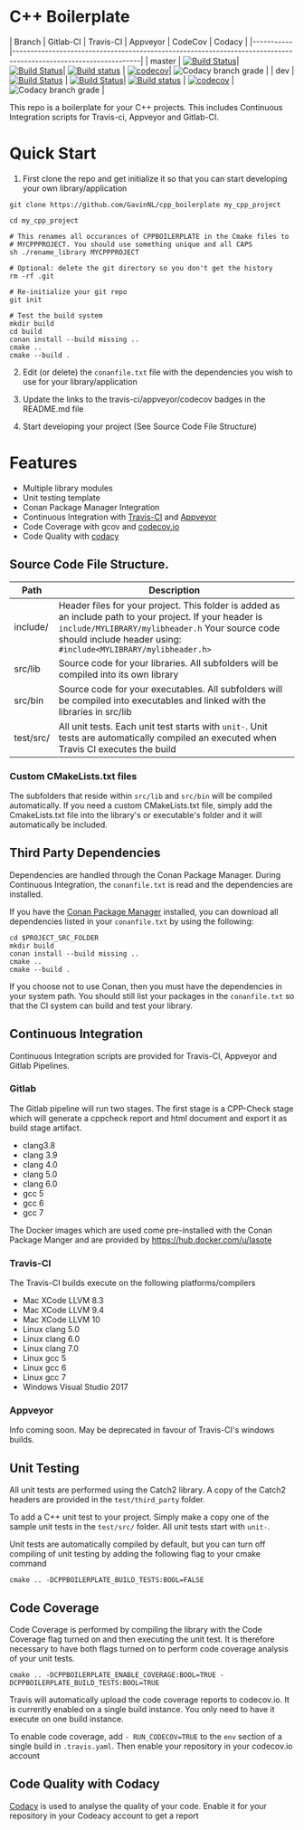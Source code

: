 # C++ Boilerplate

| Branch      | Gitlab-CI  | Travis-CI | Appveyor | CodeCov | Codacy |
|-----------|-----------------------------------------------------------------------------------------------------------------|
| master    | [![Build Status](https://gitlab.com/GavinNL/cpp_boilerplate/badges/master/build.svg)](https://gitlab.com/GavinNL/cpp_boilerplate/pipelines/)| [![Build Status](https://travis-ci.org/GavinNL/cpp_boilerplate.svg?branch=master)](https://travis-ci.org/GavinNL/cpp_boilerplate)| [![Build status](https://ci.appveyor.com/api/projects/status/0tsak73ak5c2mhbu/branch/master?svg=true)](https://ci.appveyor.com/project/GavinNL/cpp-boilerplate/branch/master) | [![codecov](https://codecov.io/gh/GavinNL/cpp_boilerplate/branch/master/graph/badge.svg)](https://codecov.io/gh/GavinNL/cpp_boilerplate)| ![Codacy branch grade](https://img.shields.io/codacy/grade/4fe50de6102e4d678bacdd292c949310/master.svg) |
| dev       | [![Build Status](https://gitlab.com/GavinNL/cpp_boilerplate/badges/dev/build.svg)](https://gitlab.com/GavinNL/cpp_boilerplate/pipelines/) | [![Build Status](https://travis-ci.org/GavinNL/cpp_boilerplate.svg?branch=dev)](https://travis-ci.org/GavinNL/cpp_boilerplate)| [![Build status](https://ci.appveyor.com/api/projects/status/0tsak73ak5c2mhbu/branch/dev?svg=true)](https://ci.appveyor.com/project/GavinNL/cpp-boilerplate/branch/dev) |  [![codecov](https://codecov.io/gh/GavinNL/cpp_boilerplate/branch/dev/graph/badge.svg)](https://codecov.io/gh/GavinNL/cpp_boilerplate) | ![Codacy branch grade](https://img.shields.io/codacy/grade/4fe50de6102e4d678bacdd292c949310/dev.svg) |

This repo is a boilerplate for your C++ projects. This includes Continuous Integration scripts for Travis-ci, Appveyor and Gitlab-CI.

# Quick Start

1. First clone the repo and get initialize it so that you can start developing
your own library/application

  ```
  git clone https://github.com/GavinNL/cpp_boilerplate my_cpp_project

  cd my_cpp_project

  # This renames all occurances of CPPBOILERPLATE in the Cmake files to
  # MYCPPPROJECT. You should use something unique and all CAPS
  sh ./rename_library MYCPPPROJECT

  # Optional: delete the git directory so you don't get the history
  rm -rf .git

  # Re-initialize your git repo
  git init

  # Test the build system
  mkdir build
  cd build
  conan install --build missing ..
  cmake ..
  cmake --build .

  ```

2. Edit (or delete) the `conanfile.txt` file with the dependencies you wish to
use for your library/application

3. Update the links to the travis-ci/appveyor/codecov badges in the README.md file

4. Start developing your project (See Source Code File Structure)

# Features
 *  Multiple library modules
 *  Unit testing template
 *  Conan Package Manager Integration
 *  Continuous Integration with [Travis-CI](https://travis-ci.org) and [Appveyor](https://ci.appveyor.com/)
 *  Code Coverage with gcov and [codecov.io](https://codecov.io)
 *  Code Quality with [codacy](https://app.codacy.com)



## Source Code File Structure.

| Path      | Description  |
|-----------|-------------------------------------------------------------------------------------------------------------------------------------------------------------|
| include/  | Header files for your project. This folder is added as an include path to your project. If your header is `include/MYLIBRARY/mylibheader.h` Your source code should include header using: `#include<MYLIBRARY/mylibheader.h>` |
| src/lib   | Source code for your libraries. All subfolders will be compiled into its own library |
| src/bin   | Source code for your executables. All subfolders will be compiled into executables and linked with the libraries in src/lib |
| test/src/ | All unit tests. Each unit test starts with `unit-`. Unit tests are automatically compiled an executed when Travis CI executes the build  |

### Custom CMakeLists.txt files

The subfolders that reside within `src/lib` and `src/bin` will be compiled automatically. If you need a custom CMakeLists.txt file, simply
add the CmakeLists.txt file into the library's or executable's folder and it will automatically be included.

## Third Party Dependencies

Dependencies are handled through the Conan Package Manager. During Continuous Integration, the `conanfile.txt` is read and the dependencies are installed.

If you have the [Conan Package Manager](http://conan.io) installed, you can download all dependencies listed in your `conanfile.txt` by using the following:
```
cd $PROJECT_SRC_FOLDER
mkdir build
conan install --build missing ..
cmake ..
cmake --build .
```

If you choose not to use Conan, then you must have the dependencies in your system path. You should still list your packages in the `conanfile.txt` so that the CI system can build and test your library.

## Continuous Integration

Continuous Integration scripts are provided for Travis-CI, Appveyor and Gitlab Pipelines.

### Gitlab

The Gitlab pipeline will run two stages. The first stage is a CPP-Check stage which will generate a cppcheck report and html document and export it as build stage artifact.

* clang3.8
* clang 3.9
* clang 4.0
* clang 5.0
* clang 6.0
* gcc 5
* gcc 6
* gcc 7

The Docker images which are used come pre-installed with the Conan Package Manger and are provided by  https://hub.docker.com/u/lasote

### Travis-CI

The Travis-CI builds execute on the following platforms/compilers

* Mac XCode LLVM 8.3
* Mac XCode LLVM 9.4
* Mac XCode LLVM 10
* Linux clang 5.0
* Linux clang 6.0
* Linux clang 7.0
* Linux gcc 5
* Linux gcc 6
* Linux gcc 7
* Windows Visual Studio 2017

### Appveyor

Info coming soon. May be deprecated in favour of Travis-CI's windows builds.


## Unit Testing

All unit tests are performed using the Catch2 library. A copy of the Catch2 headers are provided in the `test/third_party` folder.

To add a C++ unit test to your project. Simply make a copy one of the sample unit tests in the `test/src/` folder. All unit tests start with `unit-`.

Unit tests are automatically compiled by default, but you can turn off compiling of unit testing by adding the following flag to your cmake command

```
cmake .. -DCPPBOILERPLATE_BUILD_TESTS:BOOL=FALSE
```

## Code Coverage

Code Coverage is performed by compiling the library with the Code Coverage flag
turned on and then executing the unit test. It is therefore necessary to have both flags turned on to perform code coverage analysis of your unit tests.

```
cmake .. -DCPPBOILERPLATE_ENABLE_COVERAGE:BOOL=TRUE -DCPPBOILERPLATE_BUILD_TESTS:BOOL=TRUE
```

Travis will automatically upload the code coverage reports to codecov.io. It is currently enabled on a single build instance. You only need to have it execute on one build instance.

To enable code coverage, add `- RUN_CODECOV=TRUE` to the `env` section of a single build in `.travis.yaml`. Then enable your repository in your codecov.io account


## Code Quality with Codacy

[Codacy](https://www.codacy.com/) is used to analyse the quality of your code. Enable it for your repository in your Codeacy account to get a report
